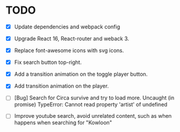# TODO

- [x] Update dependencies and webpack config

- [x] Upgrade React 16, React-router and weback 3.

- [x] Replace font-awesome icons with svg icons.

- [x] Fix search button top-right.

- [x] Add a transition animation on the toggle player button.

- [x] Add transition animation on the player.

- [ ] [Bug] Search for Circa survive and try to load more. Uncaught (in promise) TypeError: Cannot read property 'artist' of undefined

- [ ]  Improve youtube search, avoid unrelated content, such as when happens when searching for "Kowloon"
